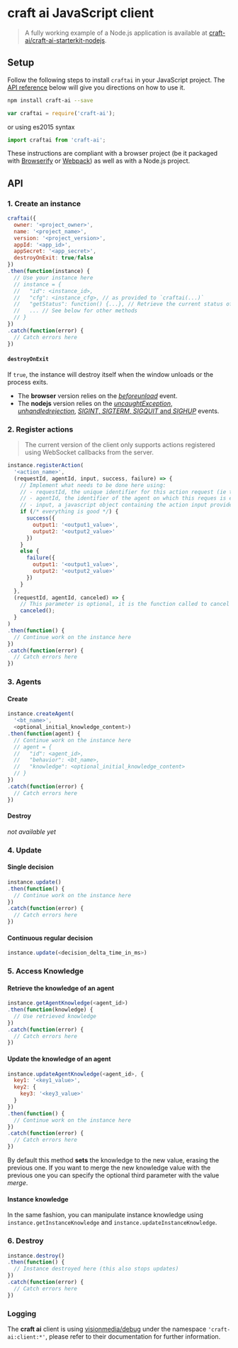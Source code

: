 # **craft ai** JavaScript client #

> A fully working example of a Node.js application is available at
[craft-ai/craft-ai-starterkit-nodejs](https://github.com/craft-ai/craft-ai-starterkit-nodejs).

## Setup ##

Follow the following steps to install `craftai` in your JavaScript project. The [API reference](#API) below will give you directions on how to use it.

```sh
npm install craft-ai --save
```

```js
var craftai = require('craft-ai');
```

or using es2015 syntax

```js
import craftai from 'craft-ai';
```

These instructions are compliant with a browser project (be it packaged with [Browserify](http://browserify.org) or [Webpack](http://webpack.github.io)) as well as with a Node.js project.

## API ##

### 1. Create an instance ###

````js
craftai({
  owner: '<project_owner>',
  name: '<project_name>',
  version: '<project_version>',
  appId: '<app_id>',
  appSecret: '<app_secret>',
  destroyOnExit: true/false
})
.then(function(instance) {
  // Use your instance here
  // instance = {
  //   "id": <instance_id>,
  //   "cfg": <instance_cfg>, // as provided to `craftai(...)`
  //   "getStatus": function() {...}, // Retrieve the current status of the instance
  //   ... // See below for other methods
  // }
})
.catch(function(error) {
  // Catch errors here
})
````

#### `destroyOnExit` ####

If `true`, the instance will destroy itself when the window unloads or the
process exits.

- The **browser** version relies on the
[_beforeunload_](https://developer.mozilla.org/en-US/docs/Web/Events/beforeunload)
event.
- The **nodejs** version relies on the
[_uncaughtException_](https://nodejs.org/api/process.html#process_event_uncaughtexception),
[_unhandledrejection_](https://nodejs.org/api/process.html#process_event_unhandledrejection),
[_SIGINT_, _SIGTERM_, _SIGQUIT_ and _SIGHUP_](https://nodejs.org/api/process.html#process_signal_events) events.

### 2. Register actions ###

> The current version of the client only supports actions registered using
WebSocket callbacks from the server.

````js
instance.registerAction(
  '<action_name>',
  (requestId, agentId, input, success, failure) => {
    // Implement what needs to be done here using:
    // - requestId, the unique identifier for this action request (ie this call),
    // - agentId, the identifier of the agent on which this reques is executed,
    // - input, a javascript object containing the action input provided in the Behavior Tree
    if (/* everything is good */) {
      success({
        output1: '<output1_value>',
        output2: '<output2_value>'
      })
    }
    else {
      failure({
        output1: '<output1_value>',
        output2: '<output2_value>'
      })
    }
  },
  (requestId, agentId, canceled) => {
    // This parameter is optional, it is the function called to cancel the action
    canceled();
  }
)
.then(function() {
  // Continue work on the instance here
})
.catch(function(error) {
  // Catch errors here
})
````

### 3. Agents ###

#### Create ####

````js
instance.createAgent(
  '<bt_name>',
  <optional_initial_knowledge_content>)
.then(function(agent) {
  // Continue work on the instance here
  // agent = {
  //   "id": <agent_id>,
  //   "behavior": <bt_name>,
  //   "knowledge": <optional_initial_knowledge_content>
  // }
})
.catch(function(error) {
  // Catch errors here
})
````

#### Destroy ####

_not available yet_

### 4. Update ###

#### Single decision ####

````js
instance.update()
.then(function() {
  // Continue work on the instance here
})
.catch(function(error) {
  // Catch errors here
})
````

#### Continuous regular decision ####

````js
instance.update(<decision_delta_time_in_ms>)
````

### 5. Access Knowledge ###

#### Retrieve the knowledge of an agent ####

````js
instance.getAgentKnowledge(<agent_id>)
.then(function(knowledge) {
  // Use retrieved knowledge
})
.catch(function(error) {
  // Catch errors here
})
````

#### Update the knowledge of an agent ####

````js
instance.updateAgentKnowledge(<agent_id>, {
  key1: '<key1_value>',
  key2: {
    key3: '<key3_value>'
  }
})
.then(function() {
  // Continue work on the instance here
})
.catch(function(error) {
  // Catch errors here
})
````

By default this method **sets** the knowledge to the new value, erasing the previous
one. If you want to merge the new knowledge value with the previous one you can
specify the optional third parameter with the value _merge_.

#### Instance knowledge ####

In the same fashion, you can manipulate instance knowledge using
`instance.getInstanceKnowledge` and `instance.updateInstanceKnowledge`.

### 6. Destroy ###

````js
instance.destroy()
.then(function() {
  // Instance destroyed here (this also stops updates)
})
.catch(function(error) {
  // Catch errors here
})
````

### Logging ###

The **craft ai** client is using
[visionmedia/debug](https://www.npmjs.com/package/debug) under the namespace
`'craft-ai:client:*'`, please refer to their documentation for further
information.
